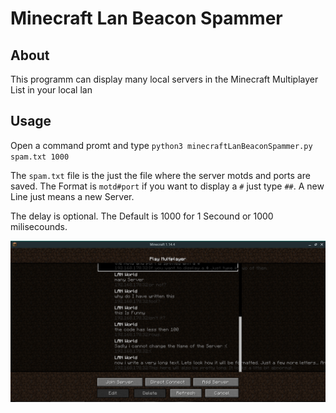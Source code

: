 # Minecraft Lan Beacon Spammer
## About
This programm can display many local servers in the Minecraft Multiplayer List in your local lan

## Usage
Open a command promt and type `python3 minecraftLanBeaconSpammer.py spam.txt 1000`

The `spam.txt` file is the just the file where the server motds and ports are saved.
The Format is `motd#port` if you want to display a `#` just type `##`. A new Line just means a new Server.

The delay is optional. The Default is 1000 for 1 Secound or 1000 milisecounds.

<img src="serverList.png">
